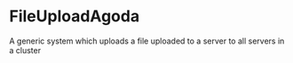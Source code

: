 # FileUploadAgoda
A generic system which uploads a file uploaded to a server to all servers in a cluster
